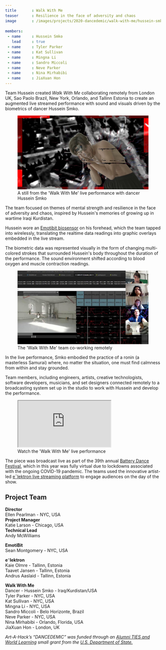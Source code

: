 ```yaml
---
title       : Walk With Me
teaser      : Resilience in the face of adversity and chaos
image       : /images/projects/2020-dancedemic/walk-with-me/hussein-smko.jpg

members:
 - name     : Hussein Smko
   lead     : true
 - name     : Tyler Parker
 - name     : Kat Sullivan
 - name     : Mingna Li
 - name     : Sandro Miccoli
 - name     : Neve Parker
 - name     : Nina Mirhabibi
 - name     : JiaXuan Hon
---
```

Team Hussein created *Walk With Me* collaborating remotely from London UK, Sao Paolo Brazil, New York, Orlando, and Tallinn Estonia to create an augmented live streamed performance with sound and visuals driven by the biometrics of dancer Hussein Smko.  

<figure>
	<img src="/images/projects/2020-dancedemic/walk-with-me/hussein-smko.jpg" alt="A still from the 'Walk With Me' live performance with dancer Hussein Smko" />
	<figcaption>A still from the 'Walk With Me' live performance with dancer Hussein Smko</figcaption>
</figure>

The team focused on themes of mental strength and resilience in the face of adversity and chaos, inspired by Hussein's memories of growing up in wartime Iraqi Kurdistan.

Hussein wore an [Emotibit biosensor](https://www.emotibit.com/) on his forehead, which the team tapped into wirelessly, translating the realtime data readings into graphic overlays embedded in the live stream.

The biometric data was represented visually in the form of changing multi-colored strokes that surrounded Hussein's body throughout the duration of the performance. The sound environment shifted according to blood oxygen and muscle contraction readings.

<figure>
	<img src="/images/projects/2020-dancedemic/walk-with-me/walk-with-me-team.jpg" alt="The 'Walk With Me' team co-working remotely" />
	<figcaption>The 'Walk With Me' team co-working remotely</figcaption>
</figure>

In the live performance, Smko embodied the practice of a ronin (a masterless Samurai) where, no matter the situation, one must find calmness from within and stay grounded.

Team members, including engineers, artists, creative technologists, software developers, musicians, and set designers connected remotely to a broadcasting system set up in the studio to work with Hussein and develop the performance.

<figure class="video ratio-55 with-caption">
	<iframe src="https://www.youtube.com/embed/aPwrJDgkJ2M" allowfullscreen></iframe>
	<figcaption>Watch the 'Walk With Me' live performance</figcaption>
</figure>

The piece was broadcast live as part of the 39th annual [Battery Dance Festival](https://batterydance.org/battery-dance-festival/), which in this year was fully virtual due to lockdowns associated with the ongoing COVID-19 pandemic. The teams used the innovative artist-led [eˉlektron live streaming platform](https://elektron.art/) to engage audiences on the day of the show.

## Project Team

**Director**  
Ellen Pearlman - NYC, USA  
**Project Manager**  
Katie Larson - Chicago, USA  
**Technical Lead**  
Andy McWilliams  
  
**EmotiBit**  
Sean Montgomery - NYC, USA  
  
**e⁻lektron**  
Kaie Olmre - Tallinn, Estonia  
Taavet Jansen - Tallinn, Estonia  
Andrus Aaslaid - Tallinn, Estonia  
  
**Walk With Me**  
Dancer - Hussein Smko - Iraq/Kurdistan/USA  
Tyler Parker - NYC, USA  
Kat Sullivan - NYC, USA  
Mingna Li - NYC, USA  
Sandro Miccoli - Belo Horizonte, Brazil  
Neve Parker - NYC, USA  
Nina Mirhabibi - Orlando, Florida, USA  
JiaXuan Hon - London, UK  
  
*Art-A-Hack’s “DANCEDEMIC” was funded through an [Alumni TIES and World Learning](https://interactives.worldlearning.org/alumni-ties/) small grant from the [U.S. Department of State.](https://www.state.gov/)*